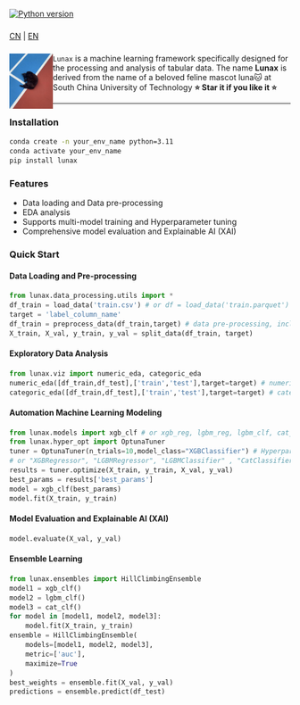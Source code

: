 [![Python version](https://img.shields.io/badge/python-3.9%20%7C%203.10%20%7C%203.11%20%7C%203.12-blue)](https://pypi.org/project/lunax/)
### 
[CN](README.md) | [EN](README.EN.md)
### 

<div>

<a href="./imgs/luna3.jpg"><img src="./imgs/luna3.jpg" width="78" align="left" /></a>``Lunax`` is a machine learning framework specifically designed for the processing and analysis of tabular data. The name **Lunax** is derived from the name of a beloved feline mascot luna🐱 at South China University of Technology 
**⭐️ Star it if you like it ⭐️**
</div>

---

### Installation
```bash
conda create -n your_env_name python=3.11
conda activate your_env_name
pip install lunax
```
### Features
- Data loading and Data pre-processing
- EDA analysis
- Supports multi-model training and Hyperparameter tuning
- Comprehensive model evaluation and Explainable AI (XAI)

### Quick Start
#### Data Loading and Pre-processing
```Python
from lunax.data_processing.utils import *
df_train = load_data('train.csv') # or df = load_data('train.parquet')
target = 'label_column_name'
df_train = preprocess_data(df_train,target) # data pre-processing, including missing value handling, feature encoding, feature scaling
X_train, X_val, y_train, y_val = split_data(df_train, target)
```
#### Exploratory Data Analysis
```Python
from lunax.viz import numeric_eda, categoric_eda
numeric_eda([df_train,df_test],['train','test'],target=target) # numeric feature analysis
categoric_eda([df_train,df_test],['train','test'],target=target) # categorical feature analysis
```
#### Automation Machine Learning Modeling
```Python
from lunax.models import xgb_clf # or xgb_reg, lgbm_reg, lgbm_clf, cat_clf, cat_reg
from lunax.hyper_opt import OptunaTuner
tuner = OptunaTuner(n_trials=10,model_class="XGBClassifier") # Hyperparameter optimizer, n_trials is the number of optimization times
# or "XGBRegressor", "LGBMRegressor", "LGBMClassifier" , "CatClassifier", "CatRegressor"
results = tuner.optimize(X_train, y_train, X_val, y_val)
best_params = results['best_params']
model = xgb_clf(best_params)
model.fit(X_train, y_train)
```
#### Model Evaluation and Explainable AI (XAI)
```Python
model.evaluate(X_val, y_val)
```
#### Ensemble Learning
```Python
from lunax.ensembles import HillClimbingEnsemble
model1 = xgb_clf()
model2 = lgbm_clf()
model3 = cat_clf()
for model in [model1, model2, model3]:
    model.fit(X_train, y_train)
ensemble = HillClimbingEnsemble(
    models=[model1, model2, model3],
    metric=['auc'],
    maximize=True
)
best_weights = ensemble.fit(X_val, y_val)
predictions = ensemble.predict(df_test)
```